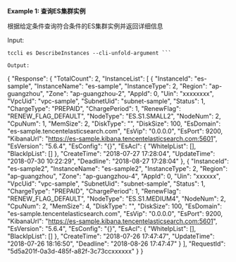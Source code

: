 **Example 1: 查询ES集群实例**

根据给定条件查询符合条件的ES集群实例并返回详细信息

Input: 

```
tccli es DescribeInstances --cli-unfold-argument ```

Output: 
```
{
    "Response": {
        "TotalCount": 2,
        "InstanceList": [
            {
                "InstanceId": "es-sample",
                "InstanceName": "es-sample",
                "InstanceType": 2,
                "Region": "ap-guangzhou",
                "Zone": "ap-guangzhou-2",
                "AppId": 0,
                "Uin": "xxxxxxxx",
                "VpcUid": "vpc-sample",
                "SubnetUid": "subnet-sample",
                "Status": 1,
                "ChargeType": "PREPAID",
                "ChargePeriod": 1,
                "RenewFlag": "RENEW_FLAG_DEFAULT",
                "NodeType": "ES.S1.SMALL2",
                "NodeNum": 2,
                "CpuNum": 1,
                "MemSize": 2,
                "DiskType": "",
                "DiskSize": 100,
                "EsDomain": "es-sample.tencentelasticsearch.com",
                "EsVip": "0.0.0.0",
                "EsPort": 9200,
                "KibanaUrl": "https://es-sample.kibana.tencentelasticsearch.com:5601",
                "EsVersion": "5.6.4",
                "EsConfig": "{}",
                "EsAcl": {
                    "WhiteIpList": [],
                    "BlackIpList": []
                },
                "CreateTime": "2018-07-27 17:28:04",
                "UpdateTime": "2018-07-30 10:22:29",
                "Deadline": "2018-08-27 17:28:04"
            },
            {
                "InstanceId": "es-sample2",
                "InstanceName": "es-sample2",
                "InstanceType": 2,
                "Region": "ap-guangzhou",
                "Zone": "ap-guangzhou-4",
                "AppId": 0,
                "Uin": "xxxxxx",
                "VpcUid": "vpc-sample",
                "SubnetUid": "subnet-sample",
                "Status": 1,
                "ChargeType": "PREPAID",
                "ChargePeriod": 1,
                "RenewFlag": "RENEW_FLAG_DEFAULT",
                "NodeType": "ES.S1.MEDIUM4",
                "NodeNum": 2,
                "CpuNum": 2,
                "MemSize": 4,
                "DiskType": "",
                "DiskSize": 100,
                "EsDomain": "es-sample.tencentelasticsearch.com",
                "EsVip": "0.0.0.0",
                "EsPort": 9200,
                "KibanaUrl": "https://es-sample.kibana.tencentelasticsearch.com:5601",
                "EsVersion": "5.6.4",
                "EsConfig": "{}",
                "EsAcl": {
                    "WhiteIpList": [],
                    "BlackIpList": []
                },
                "CreateTime": "2018-07-26 17:47:47",
                "UpdateTime": "2018-07-26 18:16:50",
                "Deadline": "2018-08-26 17:47:47"
            }
        ],
        "RequestId": "5d5a201f-0a3d-485f-a82f-3c73ccxxxxxx"
    }
}
```

